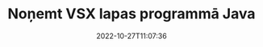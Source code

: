 ---
############################# Static ############################
layout: "auto-gen-merger"
date: 2022-10-27T11:07:36
draft: false
otherformats: mht mhtml odp ods odt one otp ott pdf pps ppsx ppt pptx rtf tex vdx

############################# Head ############################
head_title: "Noņemt VSX lapas programmā Java"
head_description: "Noņemiet vai izdzēsiet vienu lapu vai lapu kolekciju no VSX faila programmā Java, apgriežot lapu secību, izmantojot dokumentu apvienošanas API."

############################# Header ############################
title: "Noņemt VSX lapas programmā Java"
description: "Noņemiet VSX lapas ar dažām Java koda rindām."
bg_image: "https://cms.admin.containerize.com/templates/aspose/App_Themes/V3/images/bg/header1.png"
bg_overlay: false
button:
    enable: true
    icon: "fas fa-arrow-down"
    label: "Lejupielādēt bezmaksas izmēģinājuma versiju"
    link: "https://downloads.groupdocs.com/merger/java"

############################# SubMenu ############################
submenu:
    enable: true

    left:
        img_alt: "GroupDocs.Merger for Java"
        image: "https://cms.admin.containerize.com/templates/groupdocs/images/product-logos/90x90-noborder/groupdocs-merger-java.png"
        product: "GroupDocs.Merger"
        platform: "Java"

    middle:
        button:

            # button loop
            - link: "https://apireference.groupdocs.com/merger/java"
              text: "API atsauce"

            # button loop
            - link: "https://github.com/groupdocs-merger"
              text: "Kodu piemēri"

            # button loop
            - link: "https://products.groupdocs.app/merger/family"
              text: "Tiešraides demonstrācijas"

            # button loop
            - link: "https://purchase.groupdocs.com/pricing/merger/java"
              text: "Cenu noteikšana"

    right:
        link_download: "https://downloads.groupdocs.com/merger"
        link_learn: "https://docs.groupdocs.com/merger/java"
        link_buy: "https://purchase.groupdocs.com"

############################# About ############################
about:
    enable: true
    title: "Par GroupDocs.Merger for Java API"
    content: |
        [GroupDocs.Merger for Java](/lv/merger/java/) piedāvā vienkāršu risinājumu, lai droši apvienotu un sadalītu dažādus dokumentu formātus, tostarp PDF, Microsoft Office (Word, Excel, PowerPoint). , OneNote), OpenDocument, HTML, attēli un daudzas citas Java lietojumprogrammās. Pievienojot tikai dažas koda rindiņas, veiciet vairākas dokumenta darbības, piemēram, pārvietojiet, noņemiet, pagrieziet, apmainiet, izvelciet vai mainiet lappušu orientāciju dokumentos. Dokumentu apvienošanas API atbalsta arī dokumentu lapu priekšskatīšanu kā attēlu, lai analizētu dokumenta struktūru, formatējumu un lapas saturu.
        
        GroupDocs.Merger API ir pareizā izvēle korporatīvajiem risinājumiem, kuriem nepieciešamas failu lapu noņemšanas funkcijas. Šīs API tiek labi atbalstītas visās lielākajās operētājsistēmās un platformās, tostarp J2SE 7.0 (1.7), J2SE 8.0 (1.8), Java 10.

############################# Steps ############################
steps:
    enable: true
    title_left: "Noņemt VSX faila lapas no Java"
    content_left: |
        [GroupDocs.Merger for Java](/lv/merger/java/) ļauj Java izstrādātājiem viegli izdzēst vienu vai vairākas noteiktas lapas VSX ietvaros. failu, veicot dažas vienkāršas darbības.
        
        * Inicializējiet **RemoveOptions** ar noņemamo lapu numuriem.
        * Izveidojiet jaunu **Merger** gadījumu un norādiet avota dokumenta ceļu kā konstruktora parametru.
        * Izsauciet **removePages** un nododiet objektam **RemoveOptions**.
        * Izsauciet **save** un norādiet faila ceļu, lai saglabātu iegūto dokumentu.

    title_right: "Sistēmas prasības"
    content_right: |
        GroupDocs.Merger for Java API tiek atbalstītas visās lielākajās platformās un operētājsistēmās. Pirms tālāk norādītā koda izpildes, lūdzu, pārliecinieties, vai jūsu sistēmā ir instalēti šādi priekšnosacījumi.

        * Operētājsistēmas: Microsoft Windows, Linux, MacOS
        * Izstrādes vides: NetBeans, IntelliJ IDEA, Eclipse
        * Ietvari: J2SE 7.0 (1.7), J2SE 8.0 (1.8), Java 10
        * Lejupielādējiet jaunāko GroupDocs.Merger for Java versiju no [Maven](https://repository.groupdocs.com/webapp/#/artifacts/browse/tree/General/repo/com/groupdocs/groupdocs-merger)
         
    code: |
     {{% merger/additional-styles %}}
     {{< merger/code-merger title="Kā noņemt VSX faila lapas, izmantojot Java piemēra kodu">}}

        ```java    
        // Noņemiet VSX faila lapas, izmantojot GroupDocs.Merger API
        // Inicializējiet RemoveOptions klasi ar atlasītajiem lappušu numuriem
        RemoveOptions removeOptions = new RemoveOptions(new int[] { 3, 6 });

        // Izveidot saplūšanu, ievadot VSX dokumentu
        Merger merger = new Merger("input.vsx");

        // Izsauciet metodi removePages un nosūtiet tai RemoveOptions objektu
        merger.removePages(removeOptions);
    
        // Izsauciet saglabāšanas metodi un nododiet vajadzīgo faila ceļu, lai saglabātu izvaddokumentu
        merger.save("output.vsx");
        ```
     {{< /merger/code-merger >}}

############################# Demos ############################
demos:
    enable: true
    title: "Tiešraides demonstrācijas — noņemiet VSX lapas tiešsaistē"
    content: |
       Noņemiet VSX faila lapas tūlīt, apmeklējot vietni [GroupDocs.Merger Live Demos](https://products.groupdocs.app/splitter/remove-pages/vsx).
       Tiešraides demonstrācijai ir šādas priekšrocības.
        
############################# About Formats ############################
about_formats:
    enable: true

############################# More Formats ############################
more_formats:
    enable: true
    title: "Noņemiet lapas no citiem dokumentu formātiem"
    content: |
        Java dokumentē apvienošanas un sadalīšanas API failu formātiem un attēliem. Noņemiet dažus populāros failu formātus, kā norādīts tālāk.

############################# Back to top ###############################
back_to_top:
    enable: true
---